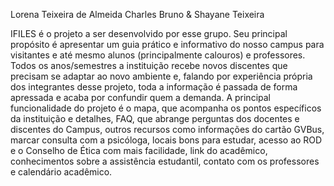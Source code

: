 Lorena Teixeira de Almeida
Charles Bruno & Shayane Teixeira

IFILES é o projeto a ser desenvolvido por esse grupo. Seu principal propósito é apresentar um guia prático e informativo do nosso campus para visitantes e até mesmo alunos (principalmente calouros) e professores. Todos os anos/semestres a instituição recebe novos discentes que precisam se adaptar ao novo ambiente e, falando por experiência própria dos integrantes desse projeto, toda a informação é passada de forma apressada e acaba por confundir quem a demanda. A principal funcionalidade do projeto é o mapa, que acompanha os pontos específicos  da instituição e detalhes, FAQ, que abrange perguntas dos docentes e discentes do Campus, outros recursos como informações  do cartão GVBus, marcar consulta com a psicóloga, locais bons para estudar, acesso ao ROD e o Conselho de Ética com mais facilidade, link do acadêmico, conhecimentos sobre a assistência estudantil, contato com os professores e calendário acadêmico.
